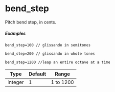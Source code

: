 ---
---
# bend_step

Pitch bend step, in cents.

##### Examples

```
bend_step=100 // glissando in semitones

bend_step=200 // glissando in whole tones

bend_step=1200 //leap an entire octave at a time
```

| Type    | Default | Range     |
| ---     | ---     | ---       |
| integer | 1       | 1 to 1200 |
